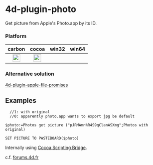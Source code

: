 # 4d-plugin-photo
Get picture from Apple's Photo.app by its ID.

### Platform

| carbon | cocoa | win32 | win64 |
|:------:|:-----:|:---------:|:---------:|
|<img src="https://cloud.githubusercontent.com/assets/1725068/22371562/1b091f0a-e4db-11e6-8458-8653954a7cce.png" width="24" height="24" />|<img src="https://cloud.githubusercontent.com/assets/1725068/22371562/1b091f0a-e4db-11e6-8458-8653954a7cce.png" width="24" height="24" />|||

### Alternative solution

[4d-plugin-apple-file-promises](https://github.com/miyako/4d-plugin-apple-file-promises)

## Examples

```
  //1: with original 
  //0: apparently photo.app wants to export jpg be default 

$photo:=Photos get picture ("pJRMAmn%R4S9qClanASXmg";Photos with original)

SET PICTURE TO PASTEBOARD($photo)
```

Internally using [Cocoa Scripting Bridge](https://developer.apple.com/library/mac/documentation/Cocoa/Conceptual/ScriptingBridgeConcepts/Introduction/Introduction.html).

c.f. [forums.4d.fr](http://forums.4d.fr/Post//17035664/1/)
